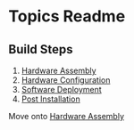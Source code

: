 # Topics Readme

## Build Steps
1. [Hardware Assembly](hardware-assembly.md)
1. [Hardware Configuration](hardware-configuration.md)
1. [Software Deployment](software-deployment.md)
1. [Post Installation](post-install.md)

Move onto [Hardware Assembly](hardware-assembly.md)
